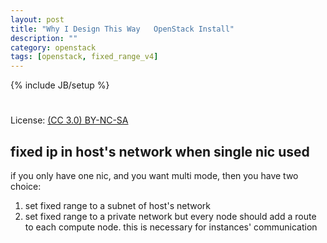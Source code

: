 ```yaml
---
layout: post
title: "Why I Design This Way   OpenStack Install"
description: ""
category: openstack
tags: [openstack, fixed_range_v4]
---
```

{% include JB/setup %}
#
License: [(CC 3.0) BY-NC-SA](http://creativecommons.org/licenses/by-nc-sa/3.0/)

## fixed ip in host's network when single nic used
if you only have one nic, and you want multi mode, then you have two choice:

1) set fixed range to a subnet of host's network
2) set fixed range to a private network but every node should add a route to each compute node. this is necessary for instances' communication
